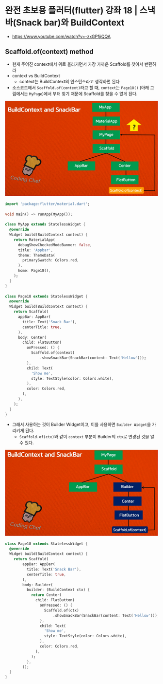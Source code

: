 # 완전 초보용 플러터(flutter) 강좌 18 | 스낵바(Snack bar)와 BuildContext
- https://www.youtube.com/watch?v=-zxGPfjiQQA


## Scaffold.of(context) method
- 현재 주어진 context에서 위로 올라가면서 가장 가까운 Scaffold를 찾아서 반환하라
- context vs BuildContext
  - context는 BuildContext의 인스턴스라고 생각하면 된다
- 소스코드에서 `Scaffold.of(context)`라고 할 때, `context`는 `Page18()` (아래 그림에서는 `MyPage`)에서 부터 찾기 때문에 Scaffold를 찾을 수 없게 된다.

![18-scaffold-of.png](img/18-scaffold-of.png)

```Dart
import 'package:flutter/material.dart';

void main() => runApp(MyApp());

class MyApp extends StatelessWidget {
  @override
  Widget build(BuildContext context) {
    return MaterialApp(
      debugShowCheckedModeBanner: false,
      title: 'Appbar',
      theme: ThemeData(
        primarySwatch: Colors.red,
      ),
      home: Page18(),
    );
  }
}

class Page18 extends StatelessWidget {
  @override
  Widget build(BuildContext context) {
    return Scaffold(
      appBar: AppBar(
        title: Text('Snack Bar'),
        centerTitle: true,
      ),
      body: Center(
        child: FlatButton(
          onPressed: () {
            Scaffold.of(context)
                .showSnackBar(SnackBar(content: Text('Hellow')));
          },
          child: Text(
            'Show me',
            style: TextStyle(color: Colors.white),
          ),
          color: Colors.red,
        ),
      ),
    );
  }
}
```

- 그래서 사용하는 것이 Builder Widget이고, 이를 사용하면 `Builder Widget`을 가리키게 된다.
  - `Scaffold.of(ctx)`와 같이 `context` 부분이 Builder의 `ctx`로 변경된 것을 알 수 있다.

![18-scaffold-of-builder.png](img/18-scaffold-of-builder.png)

```Dart
class Page18 extends StatelessWidget {
  @override
  Widget build(BuildContext context) {
    return Scaffold(
        appBar: AppBar(
          title: Text('Snack Bar'),
          centerTitle: true,
        ),
        body: Builder(
          builder: (BuildContext ctx) {
            return Center(
              child: FlatButton(
                onPressed: () {
                  Scaffold.of(ctx)
                      .showSnackBar(SnackBar(content: Text('Hellow')));
                },
                child: Text(
                  'Show me',
                  style: TextStyle(color: Colors.white),
                ),
                color: Colors.red,
              ),
            );
          },
        ));
  }
}
```
